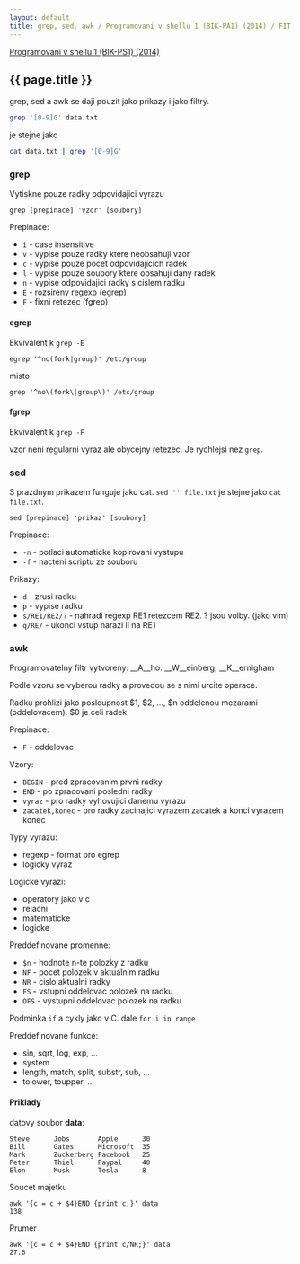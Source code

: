 ```yaml
---
layout: default
title: grep, sed, awk / Programovani v shellu 1 (BIK-PA1) (2014) / FIT CVUT
---
```


[Programovani v shellu 1 (BIK-PS1) (2014)](.)

## {{ page.title }}

grep, sed a awk se daji pouzit jako prikazy i jako filtry.

``` bash
grep '[0-9]G' data.txt
```

je stejne jako

``` bash
cat data.txt | grep '[0-9]G'
```

### grep

Vytiskne pouze radky odpovidajici vyrazu

```
grep [prepinace] 'vzor' [soubory]
```

Prepinace:

* `i` - case insensitive
* `v` - vypise pouze radky ktere neobsahuji vzor
* `c` - vypise pouze pocet odpovidajicich radek
* `l` - vypise pouze soubory ktere obsahuji dany radek
* `n` - vypise odpovidajici radky s cislem radku
* `E` - rozsireny regexp (egrep)
* `F` - fixni retezec (fgrep)

#### egrep

Ekvivalent k `grep -E`

```
egrep '^no(fork|group)' /etc/group
```

misto

```
grep '^no\(fork\|group\)' /etc/group
```

#### fgrep

Ekvivalent k `grep -F`

vzor neni regularni vyraz ale obycejny retezec. Je rychlejsi nez `grep`.

### sed

S prazdnym prikazem funguje jako cat. `sed '' file.txt` je stejne jako `cat file.txt`.

```
sed [prepinace] 'prikaz' [soubory]
```

Prepinace:

* `-n` - potlaci automaticke kopirovani vystupu
* `-f` - nacteni scriptu ze souboru

Prikazy:

* `d` - zrusi radku
* `p` - vypise radku
* `s/RE1/RE2/?` - nahradi regexp RE1 retezcem RE2. ? jsou volby. (jako vim)
* `q/RE/` - ukonci vstup narazi li na RE1

### awk

Programovatelny filtr vytvoreny: __A__ho. __W__einberg, __K__ernigham

Podle vzoru se vyberou radky a provedou se s nimi urcite operace.

Radku prohlizi jako posloupnost $1, $2, ..., $n oddelenou mezarami (oddelovacem). $0 je celi radek.

Prepinace:

* `F` - oddelovac

Vzory:

* `BEGIN` - pred zpracovanim prvni radky
* `END` - po zpracovani posledni radky
* `vyraz` - pro radky vyhovujici danemu vyrazu
* `zacatek,konec` - pro radky zacinajici vyrazem zacatek a konci vyrazem konec

Typy vyrazu:

* regexp - format pro egrep
* logicky vyraz

Logicke vyrazi:

* operatory jako v c
* relacni
* matematicke
* logicke

Preddefinovane promenne:

* `$n` - hodnote n-te polozky z radku
* `NF` - pocet polozek v aktualnim radku
* `NR` - cislo aktualni radky
* `FS` - vstupni oddelovac polozek na radku
* `OFS` - vystupni oddelovac polozek na radku

Podminka `if` a cykly jako v C. dale `for i in range`

Preddefinovane funkce:

* sin, sqrt, log, exp, ...
* system
* length, match, split, substr, sub, ...
* tolower, toupper, ...

#### Priklady

datovy soubor __data__:

```
Steve      Jobs       Apple      30
Bill       Gates      Microsoft  35
Mark       Zuckerberg Facebook   25
Peter      Thiel      Paypal     40
Elon       Musk       Tesla      8
```

Soucet majetku

```
awk '{c = c + $4}END {print c;}' data
138
```

Prumer

```
awk '{c = c + $4}END {print c/NR;}' data
27.6
```

